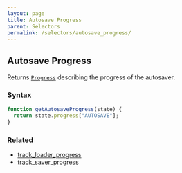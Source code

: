 ```yaml
---
layout: page
title: Autosave Progress
parent: Selectors
permalink: /selectors/autosave_progress/
---
```


## Autosave Progress

Returns [`Progress`](/externals/files/) describing the progress of the autosaver.

### Syntax

```js
function getAutosaveProgress(state) {
  return state.progress["AUTOSAVE"];
}
```

### Related

- [track_loader_progress](./track_loader_progress.md)
- [track_saver_progress](./track_saver_progress.md)
